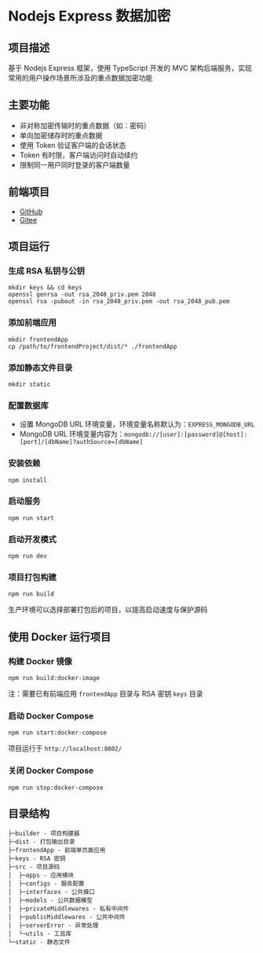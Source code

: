 # Nodejs Express 数据加密

## 项目描述

基于 Nodejs Express 框架，使用 TypeScript 开发的 MVC 架构后端服务，实现常用的用户操作场景所涉及的重点数据加密功能

## 主要功能

- 非对称加密传输时的重点数据（如：密码）
- 单向加密储存时的重点数据
- 使用 Token 验证客户端的会话状态
- Token 有时限，客户端访问时自动续约
- 限制同一用户同时登录的客户端数量

## 前端项目

- [GitHub](https://github.com/RuixeWolf/vue-data-encryption)
- [Gitee](https://gitee.com/RuixeWolf/vue-data-encryption)

## 项目运行

### 生成 RSA 私钥与公钥

```shell
mkdir keys && cd keys
openssl genrsa -out rsa_2048_priv.pem 2048
openssl rsa -pubout -in rsa_2048_priv.pem -out rsa_2048_pub.pem
```

### 添加前端应用

```shell
mkdir frontendApp
cp /path/to/frontendProject/dist/* ./frontendApp
```

### 添加静态文件目录

```shell
mkdir static
```

### 配置数据库

- 设置 MongoDB URL 环境变量，环境变量名称默认为：`EXPRESS_MONGODB_URL`
- MongoDB URL 环境变量内容为：`mongodb://[user]:[password]@[host]:[port]/[dbName]?authSource=[dbName]`

### 安装依赖

```shell
npm install
```

### 启动服务

```shell
npm run start
```

### 启动开发模式

```shell
npm run dev
```

### 项目打包构建

```shell
npm run build
```

生产环境可以选择部署打包后的项目，以提高启动速度与保护源码

## 使用 Docker 运行项目

### 构建 Docker 镜像

```shell
npm run build:docker-image
```

注：需要已有前端应用 `frontendApp` 目录与 RSA 密钥 `keys` 目录

### 启动 Docker Compose

```shell
npm run start:docker-compose
```

项目运行于 `http://localhost:8002/`

### 关闭 Docker Compose

```shell
npm run stop:docker-compose
```

## 目录结构

```
├─builder - 项目构建器
├─dist - 打包输出目录
├─frontendApp - 前端单页面应用
├─keys - RSA 密钥
├─src - 项目源码
│  ├─apps - 应用模块
│  ├─configs - 服务配置
│  ├─interfaces - 公共接口
│  ├─models - 公共数据模型
│  ├─privateMiddlewares - 私有中间件
│  ├─publicMiddlewares - 公共中间件
│  ├─serverError - 异常处理
│  └─utils - 工具库
└─static - 静态文件
```
